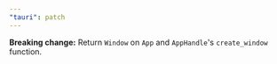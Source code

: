 ```yaml
---
"tauri": patch
---
```


**Breaking change:** Return `Window` on `App` and `AppHandle`'s `create_window` function.
